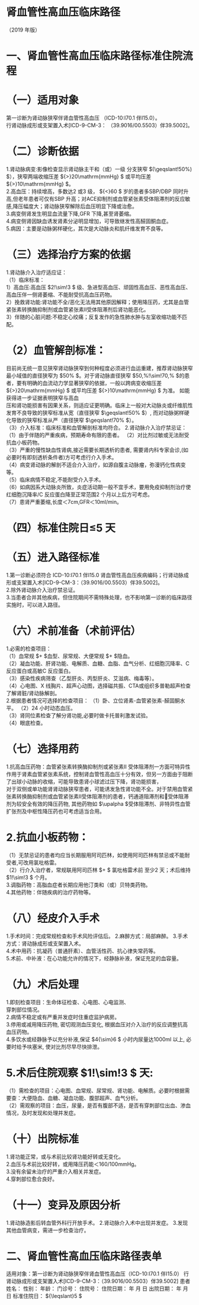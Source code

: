 # 肾血管性高血压临床路径  
（2019 年版）  
# 一、肾血管性高血压临床路径标准住院流程  
# （一）适用对象  
第一诊断为肾动脉狭窄伴肾血管性高血压
（ICD-10:I70.1 伴I15.0）。  
行肾动脉成形或支架置入术[ICD-9-CM-3：
（39.9016/00.5503）伴39.5002]。  
# （二）诊断依据  
1.肾动脉病变:影像检查显示肾动脉主干和（或）一级 分支狭窄 $(\geqslant\!50\%) $），狭窄两端收缩压差 ${>}20\mathrm{mmHg} $ 或平均压差 ${>}10\mathrm{mmHg} $。  
2.高血压：持续增高，多数达2 或3 级， ${<}60 $ 岁的患者多SBP/DBP 同时升高,但老年患者可仅有SBP 升高；对ACE抑制剂或血管紧张素受体阻滞剂的反应敏感,降压幅度大；肾动脉狭窄解除后血压明显下降或治愈。  
3.病变侧肾发生明显血流量下降,GFR 下降,甚至肾萎缩。  
4.病变侧肾因缺血诱发肾素分泌明显增加，可导致继发性高醛固酮血症。  
5.病因：主要是动脉粥样硬化，其次是大动脉炎和肌纤维发育不良等。  
# （三）选择治疗方案的依据  
1.肾动脉介入治疗适应证：  
（1）临床标准：  
1）高血压:高血压 $2\!\sim\!3 $ 级、急进型高血压、顽固性高血压、恶性高血压、高血压伴一侧肾萎缩、不能耐受抗高血压药物。  
2）挽救肾功能:肾功能不全/恶化无法用其他原因解释；使用降压药，尤其是血管紧张素转换酶抑制剂或血管紧张素Ⅱ受体阻滞剂后肾功能恶化。  
3）伴随的心脏问题:不稳定心绞痛；反复发作的急性肺水肿与左室收缩功能不匹配。  
# （2）血管解剖标准：  
目前尚无统一意见狭窄肾动脉狭窄到何种程度必须进行血运重建，推荐肾动脉狭窄最小域值的直径狭窄为 $50\% $。对于肾动脉直径狭窄 $50\,\%\!\sim\!70\,\% $的患者，要有明确的血流动力学显著狭窄的依据，一般以跨病变收缩压差 ${>}20\mathrm{mmHg} $ 或平均压差 ${>}10\mathrm{mmHg} $  为准。 如能获得进一步证据表明狭窄与高血  
压和肾功能损害有因果关系，则适应证更明确。临床上一般对大动脉炎或纤维肌性发育不良导致的狭窄标准从宽（直径狭窄 $\geqslant\!50\% $）, 而对动脉粥样硬化导致的狭窄标准从严（直径狭窄 $\geqslant\!70\% $）。  
（3）介入标准：临床标准和血管解剖标准均符合。 2.肾动脉介入治疗禁忌证： （1）由于伴随的严重疾病，预期寿命有限的患者。 （2）对比剂过敏或无法耐受抗血小板药物。  
（3）严重的慢性缺血性肾病,接近需要长期透析的患者, 需要肾内科专家会诊,(如必要时有即刻透析条件者)方可考虑行介入手术。  
（4）病变肾动脉的解剖不适合介入治疗，如源自腹主动脉瘤，弥漫钙化性病变等。  
（5）临床病情不稳定,不能耐受介入手术。  
（6）如病因系大动脉炎所致，炎症活动期一般不宜手术，要用免疫抑制剂治疗使红细胞沉降率/C 反应蛋白降至正常范围2 个月以上后方可考虑。  
（7）患肾严重萎缩,长度＜7cm,GFR＜10ml/min。  
# （四）标准住院日≤5 天  
# （五）进入路径标准  
1.第一诊断必须符合 ICD-10:I70.1 伴I15.0 肾血管性高血压疾病编码；行肾动脉成形或支架置入术[ICD-9-CM-3：（39.9016/00.5503）伴39.5002]。  
2.除外肾动脉介入治疗禁忌证。  
3.当患者合并其他疾病，但住院期间不需特殊处理，也不影响第一诊断的临床路径实施时，可以进入路径。  
# （六）术前准备（术前评估）  
1.必需的检查项目：  
（1）血常规 $+ $血型、尿常规、大便常规 $+ $隐血。  
（2）凝血功能、肝肾功能、电解质、血糖、血脂、血气分析、红细胞沉降率、C 反应蛋白或高敏C 反应蛋白。  
（3）感染性疾病筛查（乙型肝炎、丙型肝炎、艾滋病、梅毒等）。  
（4）心电图、X 线胸片、超声心动图，选择磁共振、CTA或组织多普勒超声检查了解肾脏/肾动脉解剖。  
2.根据患者情况可选择的检查项目： （1）卧、立位肾素-血管紧张素-醛固酮水平。 （2）24 小时动态血压。  
（3）肾同位素检查了解分肾功能,必要时做卡托普利激发试验。  
（4）眼底检查。  
# （七）选择用药  
1.抗高血压药物：血管紧张素转换酶抑制剂或紧张素Ⅱ 受体阻滞剂一方面可特异性作用于肾素血管紧张素系统，控制肾血管性高血压十分有效，但另一方面由于阻断了出球小动脉的收缩，可能导致患肾小球滤过压下降，肾功能损害，  
对于双侧或单功能肾肾动脉狭窄患者，可能诱发急性肾功能不全。对于禁用血管紧张素转换酶抑制剂或血管紧张素Ⅱ受体阻滞剂的患者，钙通道阻滞剂和受体阻滞剂为较安全有效的降压药物, 其他药物如 $\upalpha $受体阻滞剂、非特异性血管扩张剂及中枢性降压药也可考虑适当合用。  
# 2.抗血小板药物：  
（1）无禁忌证的患者均应当长期服用阿司匹林，如使用阿司匹林有禁忌或不能耐受者,可改用氯吡格雷。  
（2）行介入治疗者，常规联用阿司匹林 $+ $ 氯吡格雷术前 至少2 天；术后维持 $1\!\sim\!3 $ 个月。  
3.调脂药物：高脂血症者长期应用他汀类和（或）贝特类药物。  
4.其他药物：伴随疾病的治疗药物等。  
# （八）经皮介入手术  
1.手术时间：完成常规检查和手术风险评估后。 2.麻醉方式：局部麻醉。 3.手术方式：肾动脉成形或支架置入术。  
4.术中用药：抗凝药（普通肝素）、血管活性药、抗心律失常药等。  
5.术前、中补液：在心功能允许的情况下，经静脉补液，保证充足的血容量。  
# （九）术后处理  
1.即刻检查项目：生命体征检查、心电图、心电监测、  
穿刺部位情况。  
2.病情不稳定或有严重并发症时住重症监护病房。  
3.停用或减用降压药物, 密切观测血压变化, 根据血压对介入治疗的反应调整抗高血压药物。  
4.多饮水或经静脉予以充分补液,保证 $4{\sim}6 $ 小时内尿量达1000ml 以上, 必要时给予呋塞米, 使对比剂尽早尽快排泄。  
# 5.术后住院观察 $1\!\sim\!3 $  天:  
（1）需检查的项目：心电图、血常规、尿常规、肾功能、电解质。必要时根据需要查：大便隐血、血糖、凝血功能、腹部超声、血气分析。  
（2）需观察的项目：血压，尿量，是否有腹部不适，是否有穿刺部位出血、渗血情况，及时发现和处理并发症。  
# （十）出院标准  
1.肾功能正常，或与术前比较肾功能好转或无变化。  
2.血压与术前比较好转，或用降压药能＜160/100mmHg。  
3.没有余留未治疗的严重介入相关并发症。  
4.穿刺部位愈合良好。  
# （十一）变异及原因分析  
1.肾动脉造影后转血管外科行开放手术。 2.肾动脉介入术中出现并发症。 3.发现其他血管病变，需进一步检查治疗。  
# 二、肾血管性高血压临床路径表单  
适用对象：第一诊断为肾动脉狭窄伴肾血管性高血压（ICD-10:I70.1 伴I15.0） 行肾动脉成形或支架置入术[ICD-9-CM-3：（39.9016/00.5503）伴39.5002] 患者姓名：       性别：        年龄：   门诊号：      住院号：          住院日期：    年   月   日 出院日期：    年   月   日  标准住院日： ${\leqslant}5 $  
